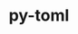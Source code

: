 ---
title: "py-toml"
layout: cache
categories: [package, develop-2024-12-08]
meta: {"versions": ["0.10.2"], "compilers": ["gcc@=10.2.1", "gcc@=11.4.0", "gcc@=9.4.0", "oneapi@=2024.2.1"], "oss": ["centos7", "ubuntu20.04", "ubuntu22.04"], "platforms": ["linux"], "targets": ["neoverse_v1", "ppc64le", "x86_64_v3"], "stacks": ["developer-tools-manylinux2014", "e4s", "e4s-neoverse_v1", "e4s-oneapi", "e4s-power", "root"], "num_specs": 5, "num_specs_by_stack": {"developer-tools-manylinux2014": 1, "root": 5, "e4s-power": 1, "e4s-neoverse_v1": 1, "e4s": 1, "e4s-oneapi": 1}}
spec_details: [{"hash": "4gm24h5347wlspwxevye2ne7k25zux73", "compiler": "gcc@=10.2.1", "versions": ["0.10.2"], "os": "centos7", "platform": "linux", "target": "x86_64_v3", "variants": ["build_system=python_pip"], "stacks": ["developer-tools-manylinux2014", "root"], "size": "-", "tarball": "https://binaries.spack.io/develop-2024-12-08/build_cache/linux-centos7-x86_64_v3/gcc-10.2.1/py-toml-0.10.2/linux-centos7-x86_64_v3-gcc-10.2.1-py-toml-0.10.2-4gm24h5347wlspwxevye2ne7k25zux73.spack"}, {"hash": "csir4jnkosjbdta4xkux7h6b3t2e7vaz", "compiler": "gcc@=9.4.0", "versions": ["0.10.2"], "os": "ubuntu20.04", "platform": "linux", "target": "ppc64le", "variants": ["build_system=python_pip"], "stacks": ["root", "e4s-power"], "size": "-", "tarball": "https://binaries.spack.io/develop-2024-12-08/build_cache/linux-ubuntu20.04-ppc64le/gcc-9.4.0/py-toml-0.10.2/linux-ubuntu20.04-ppc64le-gcc-9.4.0-py-toml-0.10.2-csir4jnkosjbdta4xkux7h6b3t2e7vaz.spack"}, {"hash": "55bzvt53ibqlox3itdrppoxfnrnds4cw", "compiler": "gcc@=11.4.0", "versions": ["0.10.2"], "os": "ubuntu22.04", "platform": "linux", "target": "neoverse_v1", "variants": ["build_system=python_pip"], "stacks": ["root", "e4s-neoverse_v1"], "size": "-", "tarball": "https://binaries.spack.io/develop-2024-12-08/build_cache/linux-ubuntu22.04-neoverse_v1/gcc-11.4.0/py-toml-0.10.2/linux-ubuntu22.04-neoverse_v1-gcc-11.4.0-py-toml-0.10.2-55bzvt53ibqlox3itdrppoxfnrnds4cw.spack"}, {"hash": "ccriorvsunf2b7clgw25xm6rlq7kya6v", "compiler": "gcc@=11.4.0", "versions": ["0.10.2"], "os": "ubuntu22.04", "platform": "linux", "target": "x86_64_v3", "variants": ["build_system=python_pip"], "stacks": ["e4s", "root"], "size": "-", "tarball": "https://binaries.spack.io/develop-2024-12-08/build_cache/linux-ubuntu22.04-x86_64_v3/gcc-11.4.0/py-toml-0.10.2/linux-ubuntu22.04-x86_64_v3-gcc-11.4.0-py-toml-0.10.2-ccriorvsunf2b7clgw25xm6rlq7kya6v.spack"}, {"hash": "okxgj6id6jwxtjofe55l2fp7ttxqnj64", "compiler": "oneapi@=2024.2.1", "versions": ["0.10.2"], "os": "ubuntu22.04", "platform": "linux", "target": "x86_64_v3", "variants": ["build_system=python_pip"], "stacks": ["e4s-oneapi", "root"], "size": "-", "tarball": "https://binaries.spack.io/develop-2024-12-08/build_cache/linux-ubuntu22.04-x86_64_v3/oneapi-2024.2.1/py-toml-0.10.2/linux-ubuntu22.04-x86_64_v3-oneapi-2024.2.1-py-toml-0.10.2-okxgj6id6jwxtjofe55l2fp7ttxqnj64.spack"}]
---